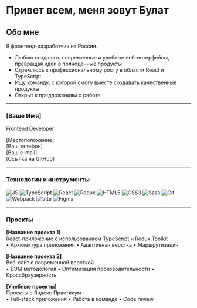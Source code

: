 # Привет всем, меня зовут Булат

## Обо мне
Я фронтенд-разработчик из России.

- Люблю создавать современные и удобные веб-интерфейсы, превращая идеи в полноценные продукты
- Стремлюсь к профессиональному росту в области React и TypeScript
- Ищу команду, с которой смогу вместе создавать качественные продукты
- Открыт к предложениям о работе

---

### [Ваше Имя]  
Frontend Developer

[Местоположение]  
[Ваш телефон]  
[Ваш e-mail]  
[Ссылка на GitHub]

---

### Технологии и инструменты

![JS](https://img.shields.io/badge/JavaScript-F7DF1E?style=for-the-badge&logo=javascript&logoColor=black)
![TypeScript](https://img.shields.io/badge/TypeScript-3178C6?style=for-the-badge&logo=typescript&logoColor=white)
![React](https://img.shields.io/badge/React-61DAFB?style=for-the-badge&logo=react&logoColor=black)
![Redux](https://img.shields.io/badge/Redux-764ABC?style=for-the-badge&logo=redux&logoColor=white)
![HTML5](https://img.shields.io/badge/HTML5-E34F26?style=for-the-badge&logo=html5&logoColor=white)
![CSS3](https://img.shields.io/badge/CSS3-1572B6?style=for-the-badge&logo=css3&logoColor=white)
![Sass](https://img.shields.io/badge/Sass-CC6699?style=for-the-badge&logo=sass&logoColor=white)
![Git](https://img.shields.io/badge/Git-F05032?style=for-the-badge&logo=git&logoColor=white)
![Webpack](https://img.shields.io/badge/Webpack-8DD6F9?style=for-the-badge&logo=webpack&logoColor=black)
![Vite](https://img.shields.io/badge/Vite-646CFF?style=for-the-badge&logo=vite&logoColor=white)
![Figma](https://img.shields.io/badge/Figma-F24E1E?style=for-the-badge&logo=figma&logoColor=white)

---

### Проекты

**[Название проекта 1]**  
React-приложение с использованием TypeScript и Redux Toolkit  
• Архитектура приложения • Адаптивная верстка • Маршрутизация

**[Название проекта 2]**  
Веб-сайт с современной версткой  
• БЭМ методология • Оптимизация производительности • Кроссбраузерность

**[Учебные проекты]**  
Проекты с Яндекс Практикум  
• Full-stack приложения • Работа в команде • Code review

